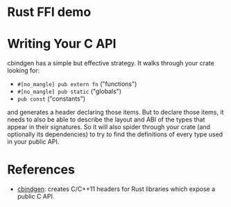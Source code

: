 Rust FFI demo
==============

# Writing Your C API

cbindgen has a simple but effective strategy. It walks through your crate looking for:

* `#[no_mangle] pub extern fn` ("functions")
* `#[no_mangle] pub static` ("globals")
* `pub const` ("constants")

and generates a header declaring those items. But to declare those items, it needs to also be able to describe the
layout and ABI of the types that appear in their signatures. So it will also spider through your crate (and optionally
its dependencies) to try to find the definitions of every type used in your public API.

# References

* [cbindgen](https://github.com/mozilla/cbindgen): creates C/C++11 headers for Rust libraries which expose a public C
  API.

